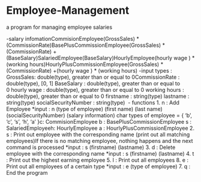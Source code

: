 # Employee-Management
a program for managing employee salaries

-salary infomationCommisionEmployee(GrossSales) * (CommissionRate)BasePlusCommissionEmployee(GrossSales) * (CommissionRate) +(BaseSalary)SalariedEmployee(BaseSalary)HourlyEmployee(hourly wage ) * (working hours)HourlyPlusCommissionEmployee(GrossSales) * (CommissionRate) +(hourly wage ) * (working hours)
-input types : GrossSales: double(type), greater than or equal to 0CommissionRate : double(type), [0, 1] BaseSalary : double(type), greater than or equal to 0 hourly wage : double(type), greater than or equal to 0 working hours : double(type), greater than or equal to 0 firstname : string(type) lastname : string(type) socialSecurityNumber : string(type)
 - functions 1. n : Add Employee *input : n (type of employee) (first name) (last name) (socialSecurityNumber) (salary information) char types of employee = { ‘b’, ‘c’, ‘s’, ‘h’, ‘a’ }c: CommisionEmployee b : BasePlusCommissionEmployee s : SalariedEmployeeh: HourlyEmployee a : HourlyPlusCommissionEmployee 2. s : Print out employee with the corresponding name (print out all matching employees)If there is no matching employee, nothing happens and the next command is processed *input : s (firstname) (lastname) 3. d : Delete employee with the corresponding name *input : s (firstname) (lastname) 4. t : Print out the highest earning employee 5. l : Print out all employees 8. e : Print out all employees of a certain type *input : e (type of employee) 7. q : End the program
